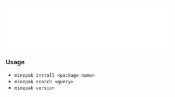![Minepak Logo](assets/logo.svg)

### Usage
- `minepak install <package-name>`
- `minepak search <query>`
- `minepak version`